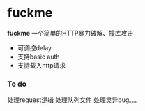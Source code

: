 fuckme
===
**fuckme**  一个简单的HTTP暴力破解、撞库攻击

- 可调控delay
- 支持basic auth
- 支持载入http请求


### To do 
处理request逻辑
处理队列文件
处理灵异bug。。。
